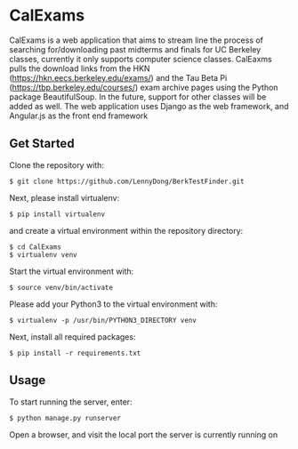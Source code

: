 # CalExams
CalExams is a web application that aims to stream line the process of searching for/downloading past midterms and finals for UC Berkeley classes, currently it only supports computer science classes. CalEaxms pulls the download links from the HKN (https://hkn.eecs.berkeley.edu/exams/) and the Tau Beta Pi (https://tbp.berkeley.edu/courses/) exam archive pages using the Python package BeautifulSoup. In the future, support for other classes will be added as well. The web application uses Django as the web framework, and Angular.js as the front end framework

## Get Started
Clone the repository with:
```
$ git clone https://github.com/LennyDong/BerkTestFinder.git
```

Next, please install virtualenv:
```
$ pip install virtualenv
```
and create a virtual environment within the repository directory:
```
$ cd CalExams
$ virtualenv venv
```

Start the virtual environment with:
```
$ source venv/bin/activate
```

Please add your Python3 to the virtual environment with:
```
$ virtualenv -p /usr/bin/PYTHON3_DIRECTORY venv
```

Next, install all required packages:
```
$ pip install -r requirements.txt
```

## Usage
To start running the server, enter:
```
$ python manage.py runserver
```

Open a browser, and visit the local port the server is currently running on
